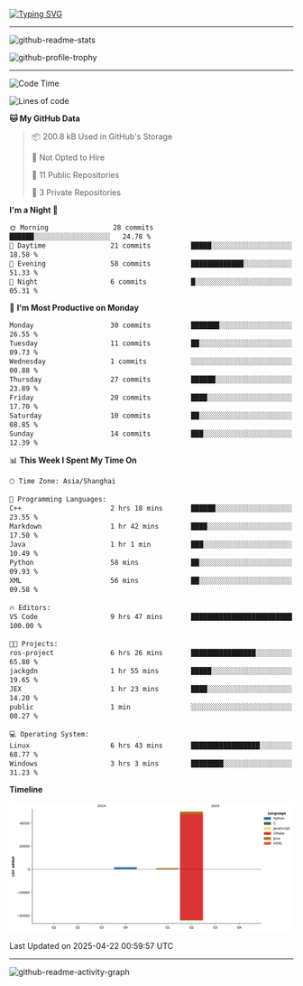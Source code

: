 <a href="https://git.io/typing-svg"><img src="https://readme-typing-svg.demolab.com?font=Jersey+10&size=33&pause=1000&color=0077B8&vCenter=true&width=429&height=46&lines=HaRDer+BetTEr+fAster+stronger" alt="Typing SVG" /></a>

---

![github-readme-stats](https://github-readme-stats.vercel.app/api?username=jackgdn&show_icons=true&title_color=ffffff&text_color=ffffff&icon_color=0077b8&bg_color=002538,002538,003553,003553,0077b8&hide_border=true)

![github-profile-trophy](https://github-profile-trophy.vercel.app/?username=jackgdn&column=3&theme=buddhism&margin-w=13&margin-h=13&no-frame=true)

---

<!--START_SECTION:waka-->
![Code Time](http://img.shields.io/badge/Code%20Time-311%20hrs%2057%20mins-blue)

![Lines of code](https://img.shields.io/badge/From%20Hello%20World%20I%27ve%20Written-52.4%20thousand%20lines%20of%20code-blue)

**🐱 My GitHub Data** 

> 📦 200.8 kB Used in GitHub's Storage 
 > 
> 🚫 Not Opted to Hire
 > 
> 📜 11 Public Repositories 
 > 
> 🔑 3 Private Repositories 
 > 
**I'm a Night 🦉** 

```text
🌞 Morning                28 commits          ██████░░░░░░░░░░░░░░░░░░░   24.78 % 
🌆 Daytime                21 commits          █████░░░░░░░░░░░░░░░░░░░░   18.58 % 
🌃 Evening                58 commits          █████████████░░░░░░░░░░░░   51.33 % 
🌙 Night                  6 commits           █░░░░░░░░░░░░░░░░░░░░░░░░   05.31 % 
```
📅 **I'm Most Productive on Monday** 

```text
Monday                   30 commits          ███████░░░░░░░░░░░░░░░░░░   26.55 % 
Tuesday                  11 commits          ██░░░░░░░░░░░░░░░░░░░░░░░   09.73 % 
Wednesday                1 commits           ░░░░░░░░░░░░░░░░░░░░░░░░░   00.88 % 
Thursday                 27 commits          ██████░░░░░░░░░░░░░░░░░░░   23.89 % 
Friday                   20 commits          ████░░░░░░░░░░░░░░░░░░░░░   17.70 % 
Saturday                 10 commits          ██░░░░░░░░░░░░░░░░░░░░░░░   08.85 % 
Sunday                   14 commits          ███░░░░░░░░░░░░░░░░░░░░░░   12.39 % 
```


📊 **This Week I Spent My Time On** 

```text
🕑︎ Time Zone: Asia/Shanghai

💬 Programming Languages: 
C++                      2 hrs 18 mins       ██████░░░░░░░░░░░░░░░░░░░   23.55 % 
Markdown                 1 hr 42 mins        ████░░░░░░░░░░░░░░░░░░░░░   17.50 % 
Java                     1 hr 1 min          ███░░░░░░░░░░░░░░░░░░░░░░   10.49 % 
Python                   58 mins             ██░░░░░░░░░░░░░░░░░░░░░░░   09.93 % 
XML                      56 mins             ██░░░░░░░░░░░░░░░░░░░░░░░   09.58 % 

🔥 Editors: 
VS Code                  9 hrs 47 mins       █████████████████████████   100.00 % 

🐱‍💻 Projects: 
ros-project              6 hrs 26 mins       ████████████████░░░░░░░░░   65.88 % 
jackgdn                  1 hr 55 mins        █████░░░░░░░░░░░░░░░░░░░░   19.65 % 
JEX                      1 hr 23 mins        ████░░░░░░░░░░░░░░░░░░░░░   14.20 % 
public                   1 min               ░░░░░░░░░░░░░░░░░░░░░░░░░   00.27 % 

💻 Operating System: 
Linux                    6 hrs 43 mins       █████████████████░░░░░░░░   68.77 % 
Windows                  3 hrs 3 mins        ████████░░░░░░░░░░░░░░░░░   31.23 % 
```

**Timeline**

![Lines of Code chart](https://raw.githubusercontent.com/jackgdn/jackgdn/main/assets/bar_graph.png)


 Last Updated on 2025-04-22 00:59:57 UTC
<!--END_SECTION:waka-->

---

![github-readme-activity-graph](https://github-readme-activity-graph.vercel.app/graph?username=jackgdn&bg_color=002538&color=ffffff&line=ffffff&point=0077b8&area=true&area_color=0077b8&hide_border=true)
